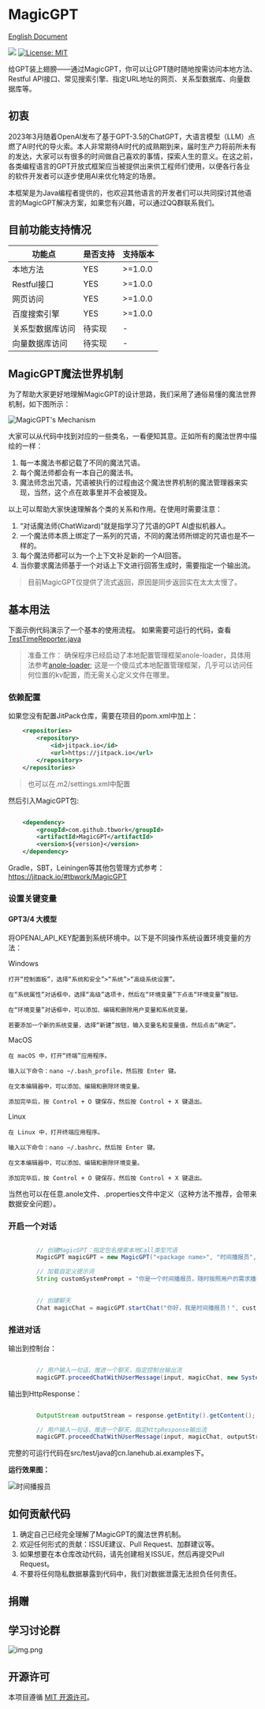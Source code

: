 # MagicGPT 

[English Document](/README.md)

[![](https://jitpack.io/v/tbwork/MagicGPT.svg)](https://jitpack.io/#tbwork/MagicGPT)  [![License: MIT](https://img.shields.io/badge/License-MIT-yellow.svg)](https://opensource.org/licenses/MIT)  

给GPT装上翅膀——通过MagicGPT，你可以让GPT随时随地按需访问本地方法、Restful API接口、常见搜索引擎、指定URL地址的网页、关系型数据库、向量数据库等。


## 初衷

2023年3月随着OpenAI发布了基于GPT-3.5的ChatGPT，大语言模型（LLM）点燃了AI时代的导火索。本人非常期待AI时代的成熟期到来，届时生产力将前所未有的发达，大家可以有很多的时间做自己喜欢的事情，探索人生的意义。在这之前，各类编程语言的GPT开放式框架应当被提供出来供工程师们使用，以便各行各业的软件开发者可以逐步使用AI来优化特定的场景。

本框架是为Java编程者提供的，也欢迎其他语言的开发者们可以共同探讨其他语言的MagicGPT解决方案，如果您有兴趣，可以通过QQ群联系我们。

## 目前功能支持情况

| 功能点       | 是否支持 | 支持版本     |
|-----------|----|----------|
| 本地方法      | YES | \>=1.0.0 |
| Restful接口 | YES | \>=1.0.0 |
| 网页访问      | YES | \>=1.0.0    |
| 百度搜索引擎    | YES | \>=1.0.0    |
| 关系型数据库访问  | 待实现 | -        |
| 向量数据库访问   | 待实现   | -        |



## MagicGPT魔法世界机制

为了帮助大家更好地理解MagicGPT的设计思路，我们采用了通俗易懂的魔法世界机制，如下图所示：

![MagicGPT's Mechanism](image/magic_world_cn.png)

大家可以从代码中找到对应的一些类名，一看便知其意。正如所有的魔法世界中描绘的一样：
1. 每一本魔法书都记载了不同的魔法咒语。
2. 每个魔法师都会有一本自己的魔法书。
3. 魔法师念出咒语，咒语被执行的过程由这个魔法世界机制的魔法管理器来实现，当然，这个点在故事里并不会被提及。

以上可以帮助大家快速理解各个类的关系和作用。在使用时需要注意：
1. “对话魔法师(ChatWizard)”就是指学习了咒语的GPT AI虚拟机器人。
2. 一个魔法师本质上绑定了一系列的咒语，不同的魔法师所绑定的咒语也是不一样的。
3. 每个魔法师都可以为一个上下文补足新的一个AI回答。
4. 当你要求魔法师基于一个对话上下文进行回答生成时，需要指定一个输出流。

> 目前MagicGPT仅提供了流式返回，原因是同步返回实在太太太慢了。



## 基本用法

下面示例代码演示了一个基本的使用流程。 如果需要可运行的代码，查看[TestTimeReporter.java](src/test/java/cn/lanehub/ai/examples/timeReporter/TestTimeReporter.java) 

> 准备工作： 确保程序已经启动了本地配置管理框架anole-loader，具体用法参考[anole-loader](https://github.com/tbwork/anole-config);
> 这是一个傻瓜式本地配置管理框架，几乎可以访问任何位置的kv配置，而无需关心定义文件在哪里。

### 依赖配置

如果您没有配置JitPack仓库，需要在项目的pom.xml中加上：
```xml
    <repositories>
        <repository>
            <id>jitpack.io</id>
            <url>https://jitpack.io</url>
        </repository>
    </repositories>

```
> 也可以在.m2/settings.xml中配置


然后引入MagicGPT包:

```xml

    <dependency>
        <groupId>com.github.tbwork</groupId>
        <artifactId>MagicGPT</artifactId>
        <version>${version}</version>
    </dependency>

```


Gradle，SBT，Leiningen等其他包管理方式参考： https://jitpack.io/#tbwork/MagicGPT


### 设置关键变量

#### GPT3/4 大模型

将OPENAI_API_KEY配置到系统环境中。以下是不同操作系统设置环境变量的方法：

Windows

```
打开“控制面板”，选择“系统和安全”>“系统”>“高级系统设置”。

在“系统属性”对话框中，选择“高级”选项卡，然后在“环境变量”下点击“环境变量”按钮。

在“环境变量”对话框中，可以添加、编辑和删除用户变量和系统变量。

若要添加一个新的系统变量，选择“新建”按钮，输入变量名和变量值，然后点击“确定”。
```

MacOS

```
在 macOS 中，打开“终端”应用程序。

输入以下命令：nano ~/.bash_profile，然后按 Enter 键。

在文本编辑器中，可以添加、编辑和删除环境变量。

添加完毕后，按 Control + O 键保存，然后按 Control + X 键退出。
```

Linux

```
在 Linux 中，打开终端应用程序。

输入以下命令：nano ~/.bashrc，然后按 Enter 键。

在文本编辑器中，可以添加、编辑和删除环境变量。

添加完毕后，按 Control + O 键保存，然后按 Control + X 键退出。
```

当然也可以在任意.anole文件、.properties文件中定义（这种方法不推荐，会带来数据安全问题）。


### 开启一个对话
```java

        // 创建MagicGPT：指定包名搜索本地Call类型咒语
        MagicGPT magicGPT = new MagicGPT("<package name>", "时间播报员",  AIWizardType.GPT4);

        // 加载自定义提示词
        String customSystemPrompt = "你是一个时间播报员，随时按照用户的需求播报时间。";

        
        // 创建聊天
        Chat magicChat = magicGPT.startChat("你好，我是时间播报员！", customSystemPrompt, Language.CHINESE);
```

### 推进对话

输出到控制台：

```java

        // 用户输入一句话，推进一个聊天，指定控制台输出流
        magicGPT.proceedChatWithUserMessage(input, magicChat, new SystemOutputStream());

```

输出到HttpResponse：
```java

        OutputStream outputStream = response.getEntity().getContent();

        // 用户输入一句话，推进一个聊天，指定HttpResponse输出流
        magicGPT.proceedChatWithUserMessage(input, magicChat, outputStream);

```

完整的可运行代码在src/test/java的cn.lanehub.ai.examples下。


**运行效果图：**

![时间播报员](image/example_resul.png)



## 如何贡献代码
1. 确定自己已经完全理解了MagicGPT的魔法世界机制。
2. 欢迎任何形式的贡献：ISSUE建议、Pull Request、加群建议等。
3. 如果想要在本仓库改动代码，请先创建相关ISSUE，然后再提交Pull Request。
4. 不要将任何隐私数据暴露到代码中，我们对数据泄露无法担负任何责任。


## 捐赠


## 学习讨论群
![img.png](image/qq.png)



## 开源许可

本项目遵循 [MIT 开源许可](https://opensource.org/licenses/MIT)。
